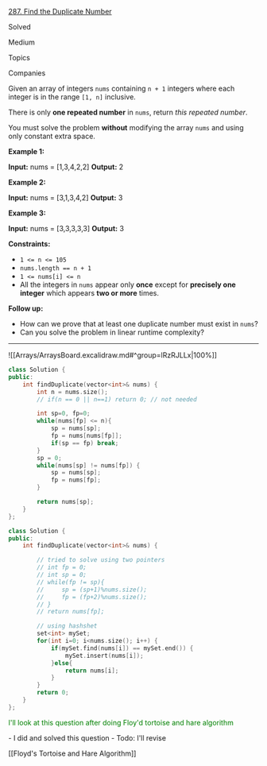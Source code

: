 [287. Find the Duplicate Number](https://leetcode.com/problems/find-the-duplicate-number/)

Solved

Medium

Topics

Companies

Given an array of integers `nums` containing `n + 1` integers where each integer is in the range `[1, n]` inclusive.

There is only **one repeated number** in `nums`, return _this repeated number_.

You must solve the problem **without** modifying the array `nums` and using only constant extra space.

**Example 1:**

**Input:** nums = [1,3,4,2,2]
**Output:** 2

**Example 2:**

**Input:** nums = [3,1,3,4,2]
**Output:** 3

**Example 3:**

**Input:** nums = [3,3,3,3,3]
**Output:** 3

**Constraints:**

- `1 <= n <= 105`
- `nums.length == n + 1`
- `1 <= nums[i] <= n`
- All the integers in `nums` appear only **once** except for **precisely one integer** which appears **two or more** times.

**Follow up:**

- How can we prove that at least one duplicate number must exist in `nums`?
- Can you solve the problem in linear runtime complexity?

---

![[Arrays/ArraysBoard.excalidraw.md#^group=lRzRJLLx|100%]]


```cpp
class Solution {
public:
    int findDuplicate(vector<int>& nums) {
        int n = nums.size();
        // if(n == 0 || n==1) return 0; // not needed

        int sp=0, fp=0;
        while(nums[fp] <= n){
            sp = nums[sp];
            fp = nums[nums[fp]];
            if(sp == fp) break;
        }
        sp = 0;
        while(nums[sp] != nums[fp]) {
            sp = nums[sp];
            fp = nums[fp];
        }

        return nums[sp];
    }
};

```

```cpp
class Solution {
public:
    int findDuplicate(vector<int>& nums) {

        // tried to solve using two pointers
        // int fp = 0;
        // int sp = 0;
        // while(fp != sp){
        //     sp = (sp+1)%nums.size();
        //     fp = (fp+2)%nums.size();
        // }
        // return nums[fp];

        // using hashshet
        set<int> mySet;
        for(int i=0; i<nums.size(); i++) {
            if(mySet.find(nums[i]) == mySet.end()) {
                mySet.insert(nums[i]);
            }else{
                return nums[i];
            }
        }
        return 0;
    }
};
```


<p style='color:green'>I'll look at this question after doing Floy'd tortoise and hare algorithm </p>
- I did and solved this question
- Todo: I'll revise

[[Floyd's Tortoise and Hare Algorithm]]

